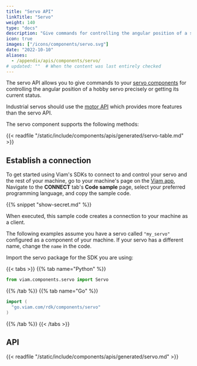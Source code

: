 ```yaml
---
title: "Servo API"
linkTitle: "Servo"
weight: 140
type: "docs"
description: "Give commands for controlling the angular position of a servo precisely or getting its current status."
icon: true
images: ["/icons/components/servo.svg"]
date: "2022-10-10"
aliases:
  - /appendix/apis/components/servo/
# updated: ""  # When the content was last entirely checked
---
```


The servo API allows you to give commands to your [servo components](/operate/reference/components/servo/) for controlling the angular position of a hobby servo precisely or getting its current status.

Industrial servos should use the [motor API](/dev/reference/apis/components/motor/) which provides more features than the servo API.

The servo component supports the following methods:

{{< readfile "/static/include/components/apis/generated/servo-table.md" >}}

## Establish a connection

To get started using Viam's SDKs to connect to and control your servo and the rest of your machine, go to your machine's page on the [Viam app](https://app.viam.com),
Navigate to the **CONNECT** tab's **Code sample** page, select your preferred programming language, and copy the sample code.

{{% snippet "show-secret.md" %}}

When executed, this sample code creates a connection to your machine as a client.

The following examples assume you have a servo called `"my_servo"` configured as a component of your machine.
If your servo has a different name, change the `name` in the code.

Import the servo package for the SDK you are using:

{{< tabs >}}
{{% tab name="Python" %}}

```python
from viam.components.servo import Servo
```

{{% /tab %}}
{{% tab name="Go" %}}

```go
import (
  "go.viam.com/rdk/components/servo"
)
```

{{% /tab %}}
{{< /tabs >}}

## API

{{< readfile "/static/include/components/apis/generated/servo.md" >}}
